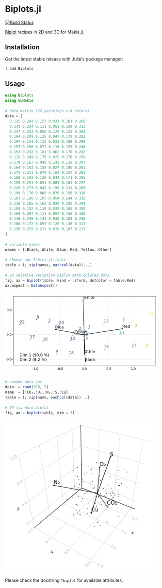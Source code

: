 # Biplots.jl

[![Build Status](https://github.com/juliohm/Biplots.jl/workflows/CI/badge.svg)](https://github.com/juliohm/Biplots.jl/actions)

[Biplot](https://en.wikipedia.org/wiki/Biplot) recipes in 2D and 3D for Makie.jl.

## Installation

Get the latest stable release with Julia's package manager:

```julia
] add Biplots
```

## Usage

```julia
using Biplots
using GLMakie

# data matrix (22 paintings x 6 colors)
data = [
  0.125 0.243 0.153 0.031 0.181 0.266
  0.143 0.224 0.111 0.051 0.159 0.313
  0.147 0.231 0.058 0.129 0.133 0.303
  0.164 0.209 0.120 0.047 0.178 0.282
  0.197 0.151 0.132 0.033 0.188 0.299
  0.157 0.256 0.072 0.116 0.153 0.246
  0.153 0.232 0.101 0.062 0.170 0.282
  0.115 0.249 0.176 0.025 0.176 0.259
  0.178 0.167 0.048 0.143 0.118 0.347
  0.164 0.183 0.158 0.027 0.186 0.281
  0.175 0.211 0.070 0.104 0.157 0.283
  0.168 0.192 0.120 0.044 0.171 0.305
  0.155 0.251 0.091 0.085 0.161 0.257
  0.126 0.273 0.045 0.156 0.131 0.269
  0.199 0.170 0.080 0.076 0.158 0.318
  0.163 0.196 0.107 0.054 0.144 0.335
  0.136 0.185 0.162 0.020 0.193 0.304
  0.184 0.152 0.110 0.039 0.165 0.350
  0.169 0.207 0.111 0.057 0.156 0.300
  0.146 0.240 0.141 0.038 0.184 0.250
  0.200 0.172 0.059 0.120 0.136 0.313
  0.135 0.225 0.217 0.019 0.187 0.217
]

# variable names
names = [:Black,:White,:Blue,:Red,:Yellow,:Other]

# choose any Tables.jl table
table = (; zip(names, eachcol(data))...)

# 2D relative variation biplot with colored dots
fig, ax = biplot(table, kind = :rform, dotcolor = table.Red)
ax.aspect = DataAspect()
```
![biplot2D](docs/biplot2D.png)

```julia
# random data set
data  = rand(100, 5)
name  = [:CO₂,:O₂,:N₂,:S,:Cu]
table = (; zip(name, eachcol(data))...)

# 3D standard biplot
fig, ax = biplot(table, dim = 3)
```
![biplot](docs/biplot3D.png)

Please check the docstring `?biplot` for available attributes.
